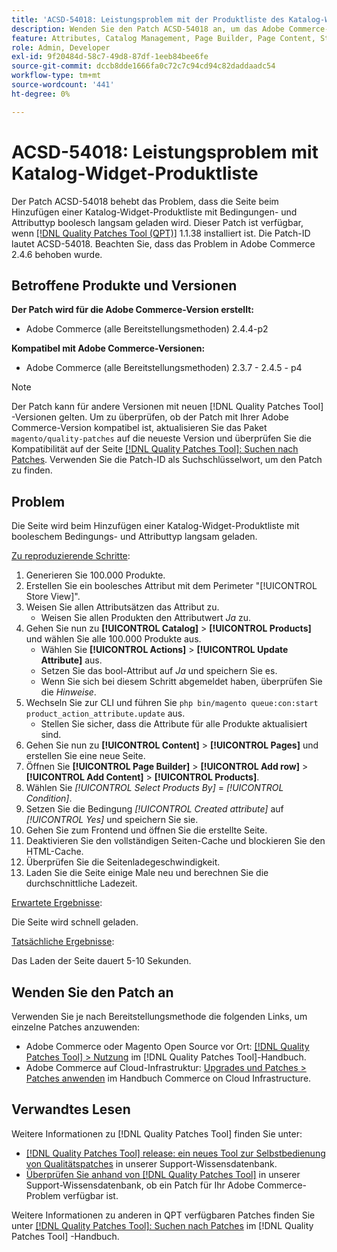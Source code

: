 ```yaml
---
title: 'ACSD-54018: Leistungsproblem mit der Produktliste des Katalog-Widgets'
description: Wenden Sie den Patch ACSD-54018 an, um das Adobe Commerce-Problem zu beheben, bei dem die Seite beim Hinzufügen einer Katalog-Widget-Produktliste mit dem booleschen Bedingungs- und Attributtyp langsam geladen wird.
feature: Attributes, Catalog Management, Page Builder, Page Content, Storefront
role: Admin, Developer
exl-id: 9f20484d-58c7-49d8-87df-1eeb84bee6fe
source-git-commit: dccb8dde1666fa0c72c7c94cd94c82daddaadc54
workflow-type: tm+mt
source-wordcount: '441'
ht-degree: 0%

---
```


# ACSD-54018: Leistungsproblem mit Katalog-Widget-Produktliste

Der Patch ACSD-54018 behebt das Problem, dass die Seite beim Hinzufügen einer Katalog-Widget-Produktliste mit Bedingungen- und Attributtyp boolesch langsam geladen wird. Dieser Patch ist verfügbar, wenn [[!DNL Quality Patches Tool (QPT)]](/help/announcements/adobe-commerce-announcements/magento-quality-patches-released-new-tool-to-self-serve-quality-patches.md) 1.1.38 installiert ist. Die Patch-ID lautet ACSD-54018. Beachten Sie, dass das Problem in Adobe Commerce 2.4.6 behoben wurde.

## Betroffene Produkte und Versionen

**Der Patch wird für die Adobe Commerce-Version erstellt:**

* Adobe Commerce (alle Bereitstellungsmethoden) 2.4.4-p2

**Kompatibel mit Adobe Commerce-Versionen:**

* Adobe Commerce (alle Bereitstellungsmethoden) 2.3.7 - 2.4.5 - p4

>[!NOTE]
>
>Der Patch kann für andere Versionen mit neuen [!DNL Quality Patches Tool] -Versionen gelten. Um zu überprüfen, ob der Patch mit Ihrer Adobe Commerce-Version kompatibel ist, aktualisieren Sie das Paket `magento/quality-patches` auf die neueste Version und überprüfen Sie die Kompatibilität auf der Seite [[!DNL Quality Patches Tool]: Suchen nach Patches](https://experienceleague.adobe.com/tools/commerce-quality-patches/index.html). Verwenden Sie die Patch-ID als Suchschlüsselwort, um den Patch zu finden.

## Problem

Die Seite wird beim Hinzufügen einer Katalog-Widget-Produktliste mit booleschem Bedingungs- und Attributtyp langsam geladen.

<u>Zu reproduzierende Schritte</u>:

1. Generieren Sie 100.000 Produkte.
1. Erstellen Sie ein boolesches Attribut mit dem Perimeter &quot;[!UICONTROL Store View]&quot;.
1. Weisen Sie allen Attributsätzen das Attribut zu.
   * Weisen Sie allen Produkten den Attributwert *Ja* zu.
1. Gehen Sie nun zu **[!UICONTROL Catalog]** > **[!UICONTROL Products]** und wählen Sie alle 100.000 Produkte aus.
   * Wählen Sie **[!UICONTROL Actions]** > **[!UICONTROL Update Attribute]** aus.
   * Setzen Sie das bool-Attribut auf *Ja* und speichern Sie es.
   * Wenn Sie sich bei diesem Schritt abgemeldet haben, überprüfen Sie die *Hinweise*.
1. Wechseln Sie zur CLI und führen Sie `php bin/magento queue:con:start product_action_attribute.update` aus.
   * Stellen Sie sicher, dass die Attribute für alle Produkte aktualisiert sind.
1. Gehen Sie nun zu **[!UICONTROL Content]** > **[!UICONTROL Pages]** und erstellen Sie eine neue Seite.
1. Öffnen Sie **[!UICONTROL Page Builder]** > **[!UICONTROL Add row]** > **[!UICONTROL Add Content]** > **[!UICONTROL Products]**.
1. Wählen Sie *[!UICONTROL Select Products By]* = *[!UICONTROL Condition]*.
1. Setzen Sie die Bedingung *[!UICONTROL Created attribute]* auf *[!UICONTROL Yes]* und speichern Sie sie.
1. Gehen Sie zum Frontend und öffnen Sie die erstellte Seite.
1. Deaktivieren Sie den vollständigen Seiten-Cache und blockieren Sie den HTML-Cache.
1. Überprüfen Sie die Seitenladegeschwindigkeit.
1. Laden Sie die Seite einige Male neu und berechnen Sie die durchschnittliche Ladezeit.

<u>Erwartete Ergebnisse</u>:

Die Seite wird schnell geladen.

<u>Tatsächliche Ergebnisse</u>:

Das Laden der Seite dauert 5-10 Sekunden.

## Wenden Sie den Patch an

Verwenden Sie je nach Bereitstellungsmethode die folgenden Links, um einzelne Patches anzuwenden:

* Adobe Commerce oder Magento Open Source vor Ort: [[!DNL Quality Patches Tool] > Nutzung](https://experienceleague.adobe.com/docs/commerce-operations/tools/quality-patches-tool/usage.html) im [!DNL Quality Patches Tool]-Handbuch.
* Adobe Commerce auf Cloud-Infrastruktur: [Upgrades und Patches > Patches anwenden](https://experienceleague.adobe.com/docs/commerce-cloud-service/user-guide/develop/upgrade/apply-patches.html) im Handbuch Commerce on Cloud Infrastructure.

## Verwandtes Lesen

Weitere Informationen zu [!DNL Quality Patches Tool] finden Sie unter:

* [[!DNL Quality Patches Tool] release: ein neues Tool zur Selbstbedienung von Qualitätspatches](/help/announcements/adobe-commerce-announcements/magento-quality-patches-released-new-tool-to-self-serve-quality-patches.md) in unserer Support-Wissensdatenbank.
* [Überprüfen Sie anhand von  [!DNL Quality Patches Tool]](/help/support-tools/patches-available-in-qpt-tool/check-patch-for-magento-issue-with-magento-quality-patches.md) in unserer Support-Wissensdatenbank, ob ein Patch für Ihr Adobe Commerce-Problem verfügbar ist.

Weitere Informationen zu anderen in QPT verfügbaren Patches finden Sie unter [[!DNL Quality Patches Tool]: Suchen nach Patches](https://experienceleague.adobe.com/tools/commerce-quality-patches/index.html) im [!DNL Quality Patches Tool] -Handbuch.
